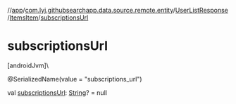 //[app](../../../../index.md)/[com.lyj.githubsearchapp.data.source.remote.entity](../../index.md)/[UserListResponse](../index.md)/[ItemsItem](index.md)/[subscriptionsUrl](subscriptions-url.md)

# subscriptionsUrl

[androidJvm]\

@SerializedName(value = "subscriptions_url")

val [subscriptionsUrl](subscriptions-url.md): [String](https://kotlinlang.org/api/latest/jvm/stdlib/kotlin/-string/index.html)? = null
